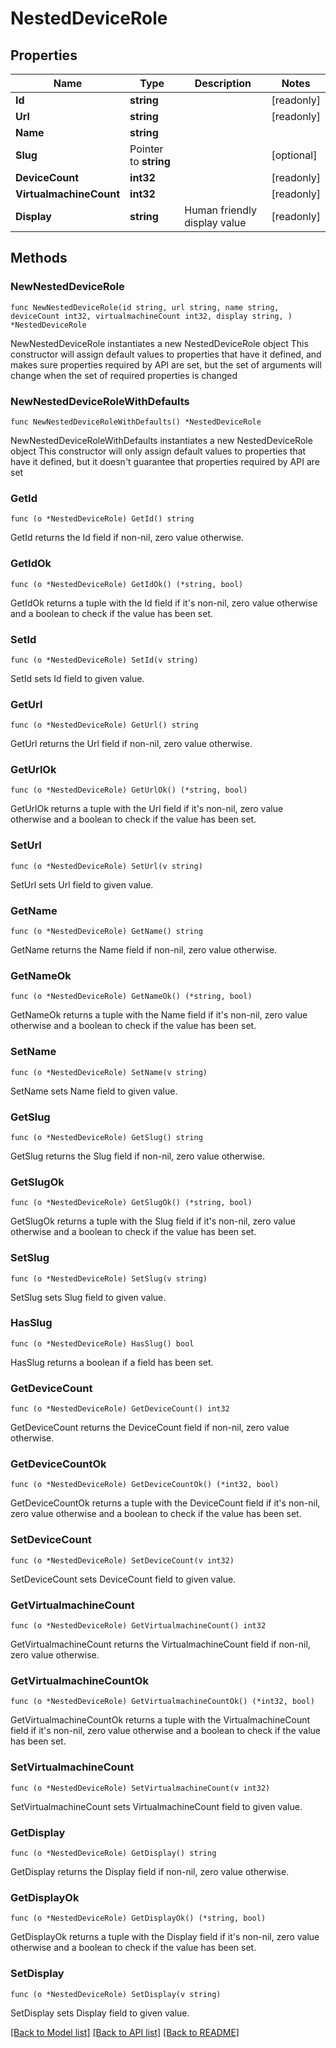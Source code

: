 # NestedDeviceRole

## Properties

Name | Type | Description | Notes
------------ | ------------- | ------------- | -------------
**Id** | **string** |  | [readonly] 
**Url** | **string** |  | [readonly] 
**Name** | **string** |  | 
**Slug** | Pointer to **string** |  | [optional] 
**DeviceCount** | **int32** |  | [readonly] 
**VirtualmachineCount** | **int32** |  | [readonly] 
**Display** | **string** | Human friendly display value | [readonly] 

## Methods

### NewNestedDeviceRole

`func NewNestedDeviceRole(id string, url string, name string, deviceCount int32, virtualmachineCount int32, display string, ) *NestedDeviceRole`

NewNestedDeviceRole instantiates a new NestedDeviceRole object
This constructor will assign default values to properties that have it defined,
and makes sure properties required by API are set, but the set of arguments
will change when the set of required properties is changed

### NewNestedDeviceRoleWithDefaults

`func NewNestedDeviceRoleWithDefaults() *NestedDeviceRole`

NewNestedDeviceRoleWithDefaults instantiates a new NestedDeviceRole object
This constructor will only assign default values to properties that have it defined,
but it doesn't guarantee that properties required by API are set

### GetId

`func (o *NestedDeviceRole) GetId() string`

GetId returns the Id field if non-nil, zero value otherwise.

### GetIdOk

`func (o *NestedDeviceRole) GetIdOk() (*string, bool)`

GetIdOk returns a tuple with the Id field if it's non-nil, zero value otherwise
and a boolean to check if the value has been set.

### SetId

`func (o *NestedDeviceRole) SetId(v string)`

SetId sets Id field to given value.


### GetUrl

`func (o *NestedDeviceRole) GetUrl() string`

GetUrl returns the Url field if non-nil, zero value otherwise.

### GetUrlOk

`func (o *NestedDeviceRole) GetUrlOk() (*string, bool)`

GetUrlOk returns a tuple with the Url field if it's non-nil, zero value otherwise
and a boolean to check if the value has been set.

### SetUrl

`func (o *NestedDeviceRole) SetUrl(v string)`

SetUrl sets Url field to given value.


### GetName

`func (o *NestedDeviceRole) GetName() string`

GetName returns the Name field if non-nil, zero value otherwise.

### GetNameOk

`func (o *NestedDeviceRole) GetNameOk() (*string, bool)`

GetNameOk returns a tuple with the Name field if it's non-nil, zero value otherwise
and a boolean to check if the value has been set.

### SetName

`func (o *NestedDeviceRole) SetName(v string)`

SetName sets Name field to given value.


### GetSlug

`func (o *NestedDeviceRole) GetSlug() string`

GetSlug returns the Slug field if non-nil, zero value otherwise.

### GetSlugOk

`func (o *NestedDeviceRole) GetSlugOk() (*string, bool)`

GetSlugOk returns a tuple with the Slug field if it's non-nil, zero value otherwise
and a boolean to check if the value has been set.

### SetSlug

`func (o *NestedDeviceRole) SetSlug(v string)`

SetSlug sets Slug field to given value.

### HasSlug

`func (o *NestedDeviceRole) HasSlug() bool`

HasSlug returns a boolean if a field has been set.

### GetDeviceCount

`func (o *NestedDeviceRole) GetDeviceCount() int32`

GetDeviceCount returns the DeviceCount field if non-nil, zero value otherwise.

### GetDeviceCountOk

`func (o *NestedDeviceRole) GetDeviceCountOk() (*int32, bool)`

GetDeviceCountOk returns a tuple with the DeviceCount field if it's non-nil, zero value otherwise
and a boolean to check if the value has been set.

### SetDeviceCount

`func (o *NestedDeviceRole) SetDeviceCount(v int32)`

SetDeviceCount sets DeviceCount field to given value.


### GetVirtualmachineCount

`func (o *NestedDeviceRole) GetVirtualmachineCount() int32`

GetVirtualmachineCount returns the VirtualmachineCount field if non-nil, zero value otherwise.

### GetVirtualmachineCountOk

`func (o *NestedDeviceRole) GetVirtualmachineCountOk() (*int32, bool)`

GetVirtualmachineCountOk returns a tuple with the VirtualmachineCount field if it's non-nil, zero value otherwise
and a boolean to check if the value has been set.

### SetVirtualmachineCount

`func (o *NestedDeviceRole) SetVirtualmachineCount(v int32)`

SetVirtualmachineCount sets VirtualmachineCount field to given value.


### GetDisplay

`func (o *NestedDeviceRole) GetDisplay() string`

GetDisplay returns the Display field if non-nil, zero value otherwise.

### GetDisplayOk

`func (o *NestedDeviceRole) GetDisplayOk() (*string, bool)`

GetDisplayOk returns a tuple with the Display field if it's non-nil, zero value otherwise
and a boolean to check if the value has been set.

### SetDisplay

`func (o *NestedDeviceRole) SetDisplay(v string)`

SetDisplay sets Display field to given value.



[[Back to Model list]](../README.md#documentation-for-models) [[Back to API list]](../README.md#documentation-for-api-endpoints) [[Back to README]](../README.md)


